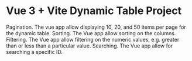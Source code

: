 # Vue 3 + Vite Dynamic Table Project

Pagination. The vue app allow displaying 10, 20, and 50 items per page for the dynamic table.
Sorting. The Vue app allow sorting on the columns.
Filtering. The Vue app allow filtering on the numeric values, e.g. greater than or less than a particular value.
Searching. The Vue app allow for searching a specific ID.
